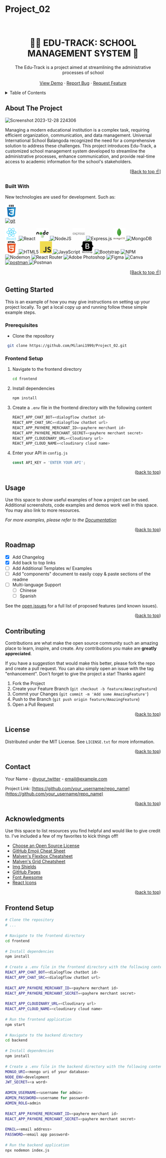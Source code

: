 # Project_02
<!-- PROJECT LOGO -->
<br />
<div align="center">

  <h1 align="center">👨‍💻 EDU-TRACK: SCHOOL MANAGEMENT SYSTEM 🏫</h1>

  <p align="center">
    The Edu-Track is a project aimed at streamlining the 
administrative processes of school
    <br />
    <br />
    <a href="https://edutrack-uef1.onrender.com/">View Demo</a>
    ·
    <a href="https://github.com/Milani1999">Report Bug</a>
    ·
    <a href="https://github.com/Milani1999">Request Feature</a>
  </p>
</div>



<!-- TABLE OF CONTENTS -->
<details>
  <summary>Table of Contents</summary>
  <ol>
    <li>
      <a href="#about-the-project">About The Project</a>
      <ul>
        <li><a href="#built-with">Built With</a></li>
      </ul>
    </li>
    <li>
      <a href="#getting-started">Getting Started</a>
      <ul>
        <li><a href="#prerequisites">Prerequisites</a></li>
        <li><a href="#frontend-setup">Frontend Setup</a></li>
      </ul>
    </li>
    <li><a href="#usage">Usage</a></li>
    <li><a href="#roadmap">Roadmap</a></li>
    <li><a href="#contributing">Contributing</a></li>
    <li><a href="#license">License</a></li>
    <li><a href="#contact">Contact</a></li>
    <li><a href="#acknowledgments">Acknowledgments</a></li>
  </ol>
</details>



<!-- ABOUT THE PROJECT -->
## About The Project
![Screenshot 2023-12-28 224306](https://github.com/Kobi98/git-test/assets/73152725/c007e336-3187-4ab4-b25e-594c31b9967a)


Managing a modern educational institution is a complex task, requiring efficient organization, communication, and data management. Universal International School 
Balangoda recognized the need for a comprehensive solution to address these challenges. This project introduces Edu-Track, a customized school management system developed to streamline the administrative processes, enhance communication, and provide real-time access to academic information for the school's stakeholders.



<p align="right">[<a href="#readme-top">Back to top ☝️</a>]</p>



### Built With

New technologies are used for development. Such as:
<br />
<br />
<a href="https://www.w3schools.com/css/" target="_blank" rel="noreferrer"> <img src="https://raw.githubusercontent.com/devicons/devicon/master/icons/css3/css3-original-wordmark.svg" alt="css3" width="40" height="40"/> </a>
<br />
<a href="https://git-scm.com/" target="_blank" rel="noreferrer"> <img src="https://www.vectorlogo.zone/logos/git-scm/git-scm-icon.svg" alt="git" width="40" height="40"/> </a><br />



<a href="https://reactjs.org/" target="_blank" rel="noreferrer"> <img src="https://raw.githubusercontent.com/devicons/devicon/master/icons/react/react-original-wordmark.svg" alt="react" width="40" height="40"/> </a>![React](https://img.shields.io/badge/react-%2320232a.svg?style=for-the-badge&logo=react&logoColor=%2361DAFB) 
<a href="https://nodejs.org" target="_blank" rel="noreferrer"> <img src="https://raw.githubusercontent.com/devicons/devicon/master/icons/nodejs/nodejs-original-wordmark.svg" alt="nodejs" width="40" height="40"/> </a> ![NodeJS](https://img.shields.io/badge/node.js-6DA55F?style=for-the-badge&logo=node.js&logoColor=white)
<a href="https://expressjs.com" target="_blank" rel="noreferrer"> <img src="https://raw.githubusercontent.com/devicons/devicon/master/icons/express/express-original-wordmark.svg" alt="express" width="40" height="40"/> </a> ![Express.js](https://img.shields.io/badge/express.js-%23404d59.svg?style=for-the-badge&logo=express&logoColor=%2361DAFB) 
<a href="https://www.mongodb.com/" target="_blank" rel="noreferrer"> <img src="https://raw.githubusercontent.com/devicons/devicon/master/icons/mongodb/mongodb-original-wordmark.svg" alt="mongodb" width="40" height="40"/> </a> ![MongoDB](https://img.shields.io/badge/MongoDB-%234ea94b.svg?style=for-the-badge&logo=mongodb&logoColor=white)  
 <a href="https://www.w3.org/html/" target="_blank" rel="noreferrer"> <img src="https://raw.githubusercontent.com/devicons/devicon/master/icons/html5/html5-original-wordmark.svg" alt="html5" width="40" height="40"/> </a>![HTML5](https://img.shields.io/badge/html5-%23E34F26.svg?style=for-the-badge&logo=html5&logoColor=white) 
 <a href="https://developer.mozilla.org/en-US/docs/Web/JavaScript" target="_blank" rel="noreferrer"> <img src="https://raw.githubusercontent.com/devicons/devicon/master/icons/javascript/javascript-original.svg" alt="javascript" width="40" height="40"/> </a>![JavaScript](https://img.shields.io/badge/javascript-%23323330.svg?style=for-the-badge&logo=javascript&logoColor=%23F7DF1E) 
 <a href="https://getbootstrap.com" target="_blank" rel="noreferrer"> <img src="https://raw.githubusercontent.com/devicons/devicon/master/icons/bootstrap/bootstrap-plain-wordmark.svg" alt="bootstrap" width="40" height="40"/> </a>![Bootstrap](https://img.shields.io/badge/bootstrap-%238511FA.svg?style=for-the-badge&logo=bootstrap&logoColor=white) 
 ![NPM](https://img.shields.io/badge/NPM-%23CB3837.svg?style=for-the-badge&logo=npm&logoColor=white) 
 ![Nodemon](https://img.shields.io/badge/NODEMON-%23323330.svg?style=for-the-badge&logo=nodemon&logoColor=%BBDEAD) 
 ![React Router](https://img.shields.io/badge/React_Router-CA4245?style=for-the-badge&logo=react-router&logoColor=white) 
 ![Adobe Photoshop](https://img.shields.io/badge/adobe%20photoshop-%2331A8FF.svg?style=for-the-badge&logo=adobe%20photoshop&logoColor=white) 
 ![Figma](https://img.shields.io/badge/figma-%23F24E1E.svg?style=for-the-badge&logo=figma&logoColor=white) 
 ![Canva](https://img.shields.io/badge/Canva-%2300C4CC.svg?style=for-the-badge&logo=Canva&logoColor=white) 
 <a href="https://postman.com" target="_blank" rel="noreferrer"> <img src="https://www.vectorlogo.zone/logos/getpostman/getpostman-icon.svg" alt="postman" width="40" height="40"/> </a>![Postman](https://img.shields.io/badge/Postman-FF6C37?style=for-the-badge&logo=postman&logoColor=white)
<p align="right">[<a href="#readme-top">Back to top ☝️</a>]</p>



<!-- GETTING STARTED -->
## Getting Started

This is an example of how you may give instructions on setting up your project locally.
To get a local copy up and running follow these simple example steps.

### Prerequisites

*  Clone the repository
  ```sh
   git clone https://github.com/Milani1999/Project_02.git
   ```

### Frontend Setup

1. Navigate to the frontend directory
    ```sh
   cd frontend
   ```
2. Install dependencies
   ```sh
   npm install
   ```
3. Create a `.env` file in the frontend directory with the following content
   ```js
   REACT_APP_CHAT_BOT=<dialogflow chatbot id>
   REACT_APP_CHAT_SRC=<dialogflow chatbot url>
   REACT_APP_PAYHERE_MERCHANT_ID=<payhere merchant id>
   REACT_APP_PAYHERE_MERCHANT_SECRET=<payhere merchant secret>
   REACT_APP_CLOUDINARY_URL=<Cloudinary url>
   REACT_APP_CLOUD_NAME=<cloudinary cloud name>
   ```

4. Enter your API in `config.js`
   ```js
   const API_KEY = 'ENTER YOUR API';
   ```

<p align="right">(<a href="#readme-top">back to top</a>)</p>



<!-- USAGE EXAMPLES -->
## Usage

Use this space to show useful examples of how a project can be used. Additional screenshots, code examples and demos work well in this space. You may also link to more resources.

_For more examples, please refer to the [Documentation](https://example.com)_

<p align="right">(<a href="#readme-top">back to top</a>)</p>



<!-- ROADMAP -->
## Roadmap

- [x] Add Changelog
- [x] Add back to top links
- [ ] Add Additional Templates w/ Examples
- [ ] Add "components" document to easily copy & paste sections of the readme
- [ ] Multi-language Support
    - [ ] Chinese
    - [ ] Spanish

See the [open issues](https://github.com/othneildrew/Best-README-Template/issues) for a full list of proposed features (and known issues).

<p align="right">(<a href="#readme-top">back to top</a>)</p>



<!-- CONTRIBUTING -->
## Contributing

Contributions are what make the open source community such an amazing place to learn, inspire, and create. Any contributions you make are **greatly appreciated**.

If you have a suggestion that would make this better, please fork the repo and create a pull request. You can also simply open an issue with the tag "enhancement".
Don't forget to give the project a star! Thanks again!

1. Fork the Project
2. Create your Feature Branch (`git checkout -b feature/AmazingFeature`)
3. Commit your Changes (`git commit -m 'Add some AmazingFeature'`)
4. Push to the Branch (`git push origin feature/AmazingFeature`)
5. Open a Pull Request

<p align="right">(<a href="#readme-top">back to top</a>)</p>



<!-- LICENSE -->
## License

Distributed under the MIT License. See `LICENSE.txt` for more information.

<p align="right">(<a href="#readme-top">back to top</a>)</p>



<!-- CONTACT -->
## Contact

Your Name - [@your_twitter](https://twitter.com/your_username) - email@example.com

Project Link: [https://github.com/your_username/repo_name](https://github.com/your_username/repo_name)

<p align="right">(<a href="#readme-top">back to top</a>)</p>



<!-- ACKNOWLEDGMENTS -->
## Acknowledgments

Use this space to list resources you find helpful and would like to give credit to. I've included a few of my favorites to kick things off!

* [Choose an Open Source License](https://choosealicense.com)
* [GitHub Emoji Cheat Sheet](https://www.webpagefx.com/tools/emoji-cheat-sheet)
* [Malven's Flexbox Cheatsheet](https://flexbox.malven.co/)
* [Malven's Grid Cheatsheet](https://grid.malven.co/)
* [Img Shields](https://shields.io)
* [GitHub Pages](https://pages.github.com)
* [Font Awesome](https://fontawesome.com)
* [React Icons](https://react-icons.github.io/react-icons/search)

<p align="right">(<a href="#readme-top">back to top</a>)</p>



<!-- MARKDOWN LINKS & IMAGES -->
<!-- https://www.markdownguide.org/basic-syntax/#reference-style-links -->
[contributors-shield]: https://img.shields.io/github/contributors/othneildrew/Best-README-Template.svg?style=for-the-badge
[contributors-url]: https://github.com/othneildrew/Best-README-Template/graphs/contributors
[forks-shield]: https://img.shields.io/github/forks/othneildrew/Best-README-Template.svg?style=for-the-badge
[forks-url]: https://github.com/othneildrew/Best-README-Template/network/members
[stars-shield]: https://img.shields.io/github/stars/othneildrew/Best-README-Template.svg?style=for-the-badge
[stars-url]: https://github.com/othneildrew/Best-README-Template/stargazers
[issues-shield]: https://img.shields.io/github/issues/othneildrew/Best-README-Template.svg?style=for-the-badge
[issues-url]: https://github.com/othneildrew/Best-README-Template/issues
[license-shield]: https://img.shields.io/github/license/othneildrew/Best-README-Template.svg?style=for-the-badge
[license-url]: https://github.com/othneildrew/Best-README-Template/blob/master/LICENSE.txt
[linkedin-shield]: https://img.shields.io/badge/-LinkedIn-black.svg?style=for-the-badge&logo=linkedin&colorB=555
[linkedin-url]: https://linkedin.com/in/othneildrew
[product-screenshot]: images/screenshot.png
[Next.js]: https://img.shields.io/badge/next.js-000000?style=for-the-badge&logo=nextdotjs&logoColor=white
[Next-url]: https://nextjs.org/
[React.js]: https://img.shields.io/badge/React-20232A?style=for-the-badge&logo=react&logoColor=61DAFB
[React-url]: https://reactjs.org/
[Vue.js]: https://img.shields.io/badge/Vue.js-35495E?style=for-the-badge&logo=vuedotjs&logoColor=4FC08D
[Vue-url]: https://vuejs.org/
[Angular.io]: https://img.shields.io/badge/Angular-DD0031?style=for-the-badge&logo=angular&logoColor=white
[Angular-url]: https://angular.io/
[Svelte.dev]: https://img.shields.io/badge/Svelte-4A4A55?style=for-the-badge&logo=svelte&logoColor=FF3E00
[Svelte-url]: https://svelte.dev/
[Laravel.com]: https://img.shields.io/badge/Laravel-FF2D20?style=for-the-badge&logo=laravel&logoColor=white
[Laravel-url]: https://laravel.com
[Bootstrap.com]: https://img.shields.io/badge/Bootstrap-563D7C?style=for-the-badge&logo=bootstrap&logoColor=white
[Bootstrap-url]: https://getbootstrap.com
[JQuery.com]: https://img.shields.io/badge/jQuery-0769AD?style=for-the-badge&logo=jquery&logoColor=white
[JQuery-url]: https://jquery.com 


## Frontend Setup

```bash
# Clone the repository
# ...

# Navigate to the frontend directory
cd frontend

# Install dependencies
npm install

# Create a .env file in the frontend directory with the following content
REACT_APP_CHAT_BOT=<dialogflow chatbot id>
REACT_APP_CHAT_SRC=<dialogflow chatbot url>

REACT_APP_PAYHERE_MERCHANT_ID=<payhere merchant id>
REACT_APP_PAYHERE_MERCHANT_SECRET=<payhere merchant secret>

REACT_APP_CLOUDINARY_URL=<Cloudinary url>
REACT_APP_CLOUD_NAME=<cloudinary cloud name>

# Run the frontend application
npm start

# Navigate to the backend directory
cd backend

# Install dependencies
npm install

# Create a .env file in the backend directory with the following content
MONGO_URI=<mongo uri of your database>
NODE_ENV=development
JWT_SECRET=<a word>

ADMIN_USERNAME=<username for admin>
ADMIN_PASSWORD=<username for password>
ADMIN_ROLE=admin

REACT_APP_PAYHERE_MERCHANT_ID=<payhere merchant id>
REACT_APP_PAYHERE_MERCHANT_SECRET=<payhere merchant secret>

EMAIL=<email address>
PASSWORD=<email app password>

# Run the backend application
npx nodemon index.js

